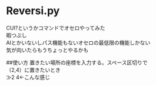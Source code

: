# Reversi.py
CUI?というかコマンドでオセロやってみた<br>
暇つぶし<br>
AIとかいないしパス機能もないオセロの最低限の機能しかない<br>
気が向いたらもうちょっとやるかも

##使い方
置きたい場所の座標を入力する。スペース区切りで<br>
（2,4）に置きたいとき<br>
≫2 4←こんな感じ

